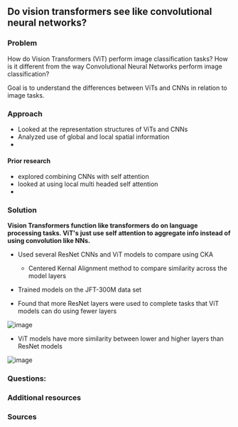 
## **Do vision transformers see like convolutional neural networks?**

### Problem 

How do Vision Transformers (ViT) perform image classification tasks? How is it different from the way Convolutional Neural Networks perform image classification?

Goal is to understand the differences between ViTs and CNNs in relation to image tasks. 

### Approach
- Looked at the representation structures of ViTs and CNNs 
- Analyzed use of global and local spatial information
- 

#### Prior research
- explored combining CNNs with self attention
- looked at using local multi headed self attention
- 

### Solution

**Vision Transformers function like transformers do on language processing tasks. ViT's just use self attention to aggregate info instead of using convolution like NNs.**

- Used several ResNet CNNs and ViT models to compare using CKA
  -  Centered Kernal Alignment method to compare similarity across the model layers
- Trained models on the JFT-300M data set

- Found that more ResNet layers were used to complete tasks that ViT models can do using fewer layers

![image](https://user-images.githubusercontent.com/64801054/197649996-377a5da4-7466-4834-a3a7-2423add0561d.png)

- ViT models have more similarity between lower and higher layers than ResNet models

![image](https://user-images.githubusercontent.com/64801054/197417979-e5afa940-8594-4228-8b85-d371a6243f92.png)

### Questions:


### Additional resources


### Sources
